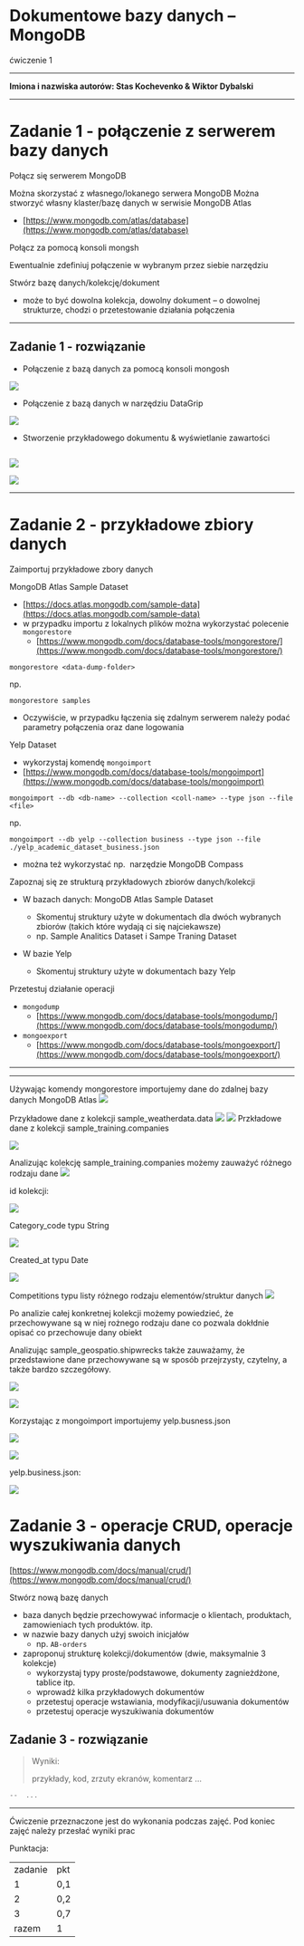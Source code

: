 
# Dokumentowe bazy danych – MongoDB

ćwiczenie 1


---

**Imiona i nazwiska autorów: Stas Kochevenko & Wiktor Dybalski**

--- 

# Zadanie 1 - połączenie z serwerem bazy danych

Połącz się serwerem MongoDB

Można skorzystać z własnego/lokanego serwera MongoDB
Można stworzyć własny klaster/bazę danych w serwisie MongoDB Atlas
- [https://www.mongodb.com/atlas/database](https://www.mongodb.com/atlas/database)

Połącz za pomocą konsoli mongsh

Ewentualnie zdefiniuj połączenie w wybranym przez siebie narzędziu

Stwórz bazę danych/kolekcję/dokument
- może to być dowolna kolekcja, dowolny dokument – o dowolnej strukturze, chodzi o przetestowanie działania połączenia


---

## Zadanie 1  - rozwiązanie

- Połączenie z bazą danych za pomocą konsoli mongosh

![](img/1.png)

- Połączenie z bazą danych w narzędziu DataGrip

![](img/2.png)

- Stworzenie przykładowego dokumentu & wyświetlanie zawartości

```js

```

![](img/3.png)

![](img/4.png)



---


# Zadanie 2 - przykładowe zbiory danych

Zaimportuj przykładowe zbory danych

MongoDB Atlas Sample Dataset
- [https://docs.atlas.mongodb.com/sample-data](https://docs.atlas.mongodb.com/sample-data)
- w przypadku importu z lokalnych plików można wykorzystać polecenie `mongorestore`
	- [https://www.mongodb.com/docs/database-tools/mongorestore/](https://www.mongodb.com/docs/database-tools/mongorestore/)

```
mongorestore <data-dump-folder>
```

np.  

```
mongorestore samples
```

- Oczywiście, w przypadku łączenia się zdalnym serwerem należy podać parametry połączenia oraz dane logowania

Yelp Dataset

- wykorzystaj komendę `mongoimport`
- [https://www.mongodb.com/docs/database-tools/mongoimport](https://www.mongodb.com/docs/database-tools/mongoimport)

```
mongoimport --db <db-name> --collection <coll-name> --type json --file <file>
```


np.

```
mongoimport --db yelp --collection business --type json --file ./yelp_academic_dataset_business.json
```

- można też wykorzystać np.  narzędzie MongoDB Compass


Zapoznaj się ze strukturą przykładowych zbiorów danych/kolekcji
- W bazach danych: MongoDB Atlas Sample Dataset
	- Skomentuj struktury użyte w dokumentach dla dwóch wybranych zbiorów (takich które wydają ci się najciekawsze)
	- np. Sample Analitics Dataset i Sampe Traning Dataset

- W bazie Yelp
	- Skomentuj struktury użyte w dokumentach bazy Yelp

Przetestuj działanie operacji
- `mongodump`
	- [https://www.mongodb.com/docs/database-tools/mongodump/](https://www.mongodb.com/docs/database-tools/mongodump/)
- `mongoexport`
	- [https://www.mongodb.com/docs/database-tools/mongoexport/](https://www.mongodb.com/docs/database-tools/mongoexport/)

---

---

Używając komendy mongorestore importujemy dane do zdalnej bazy danych MongoDB Atlas
![](samples%20do%20bazy.png)

Przykładowe dane z kolekcji sample_weatherdata.data
![](samples%20do%20bazy3.png)
![](samples%20do%20bazy2.png)
Przkładowe dane z kolekcji sample_training.companies

![](11.png)

Analizując kolekcję sample_training.companies możemy zauważyć różnego rodzaju dane
![](22.png)

id kolekcji:

![](33.png)

Category_code typu String

![](4.png)

Created_at typu Date

![](5.png)

Competitions typu listy różnego rodzaju elementów/struktur danych
![](6.png)

Po analizie całej konkretnej kolekcji możemy powiedzieć, że przechowywane są w niej rożnego rodzaju
dane co pozwala dokłdnie opisać co przechowuje dany obiekt   

Analizując sample_geospatio.shipwrecks także zauważamy, że przedstawione dane przechowywane są w sposób przejrzysty,
czytelny, a także bardzo szczegółowy.

![](7.png)

![](8.png)

Korzystając z mongoimport importujemy yelp.busness.json

![](9.png)

![](10.png)

yelp.business.json:

![](12.png)




# Zadanie 3 - operacje CRUD, operacje wyszukiwania danych

[https://www.mongodb.com/docs/manual/crud/](https://www.mongodb.com/docs/manual/crud/)

Stwórz nową bazę danych
- baza danych będzie przechowywać informacje o klientach, produktach, zamowieniach tych produktów. itp.
- w nazwie bazy danych użyj swoich inicjałów
	- np. `AB-orders`
- zaproponuj strukturę kolekcji/dokumentów (dwie, maksymalnie 3 kolekcje)
	- wykorzystaj typy proste/podstawowe, dokumenty zagnieżdżone, tablice itp.
	- wprowadź kilka przykładowych dokumentów
	- przetestuj operacje wstawiania, modyfikacji/usuwania dokumentów
	- przetestuj operacje wyszukiwania dokumentów

## Zadanie 3  - rozwiązanie

> Wyniki: 
> 
> przykłady, kod, zrzuty ekranów, komentarz ...

```js
--  ...
```


---

Ćwiczenie przeznaczone jest do wykonania podczas zajęć. Pod koniec zajęć należy przesłać wyniki prac

Punktacja:

|         |     |
| ------- | --- |
| zadanie | pkt |
| 1       | 0,1 |
| 2       | 0,2 |
| 3       | 0,7 |
| razem   | 1   |
